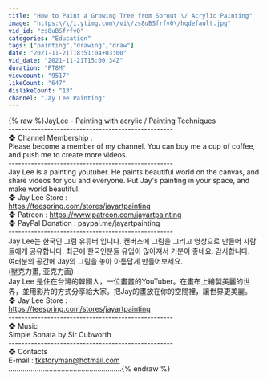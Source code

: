 ```yaml
---
title: "How to Paint a Growing Tree from Sprout \/ Acrylic Painting"
image: "https:\/\/i.ytimg.com\/vi\/zs8uBSfrfv0\/hqdefault.jpg"
vid_id: "zs8uBSfrfv0"
categories: "Education"
tags: ["painting","drawing","draw"]
date: "2021-11-21T18:51:04+03:00"
vid_date: "2021-11-21T15:00:34Z"
duration: "PT8M"
viewcount: "9517"
likeCount: "647"
dislikeCount: "13"
channel: "Jay Lee Painting"
---
```

{% raw %}JayLee - Painting with acrylic / Painting Techniques<br />---------------------------------------------------<br />❖ Channel Membership : <br />Please become a member of my channel. You can buy me a cup of coffee, and push me to create more videos.<br />---------------------------------------------------<br />Jay Lee is a painting youtuber. He paints beautiful world on the canvas, and share videos for you and everyone. Put Jay's painting in your space, and make world beautiful.<br />❖ Jay Lee Store : <br /><a rel="nofollow" target="blank" href="https://teespring.com/stores/jayartpainting">https://teespring.com/stores/jayartpainting</a><br />❖ Patreon : <a rel="nofollow" target="blank" href="https://www.patreon.com/jayartpainting">https://www.patreon.com/jayartpainting</a><br />❖ PayPal Donation : paypal.me/jayartpainting<br />---------------------------------------------------<br />Jay Lee는 한국인 그림 유튜버 입니다. 캔버스에 그림을 그리고 영상으로 만들어 사람들에게 공유합니다. 최근에 한국인분들 유입이 많아져서 기분이 좋네요. 감사합니다. <br />여러분의 공간에 Jay의 그림을 놓아 아름답게 만들어보세요.<br />(壓克力畫, 亚克力画)<br />Jay Lee 是住在台灣的韓國人，一位畫畫的YouTuber。在畫布上繪製美麗的世界，並用影片的方式分享給大家。把Jay的畫放在你的空間裡，讓世界更美麗。<br />❖ Jay Lee Store : <br /><a rel="nofollow" target="blank" href="https://teespring.com/stores/jayartpainting">https://teespring.com/stores/jayartpainting</a><br />---------------------------------------------------<br />❖ Music<br />Simple Sonata by Sir Cubworth<br />---------------------------------------------------<br />❖ Contacts<br />E-mail : tkstoryman@hotmail.com<br />........................................................{% endraw %}
